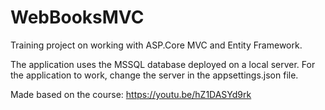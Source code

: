 # WebBooksMVC
Training project on working with ASP.Core MVC and Entity Framework.

The application uses the MSSQL database deployed on a local server. For the application to work, change the server in the appsettings.json file.

Made based on the course: https://youtu.be/hZ1DASYd9rk

